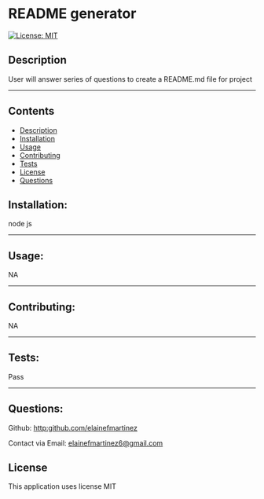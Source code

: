 
# README generator

[![License: MIT](https://img.shields.io/badge/License-MIT-yellow.svg)](https://opensource.org/licenses/MIT)

## Description
User will answer series of questions to create a README.md file for project

---
## Contents
- [Description](#description)
- [Installation](#installation)
- [Usage](#usage)
- [Contributing](#contributing)
- [Tests](#tests)
- [License](#license)
- [Questions](#questions)



## Installation:
node js

---

## Usage:
NA

---

## Contributing:
NA

---

## Tests:
Pass

---

## Questions:

Github: <http:github.com/elainefmartinez>

Contact via Email: elainefmartinez6@gmail.com

 ## License
This application uses license MIT
    

